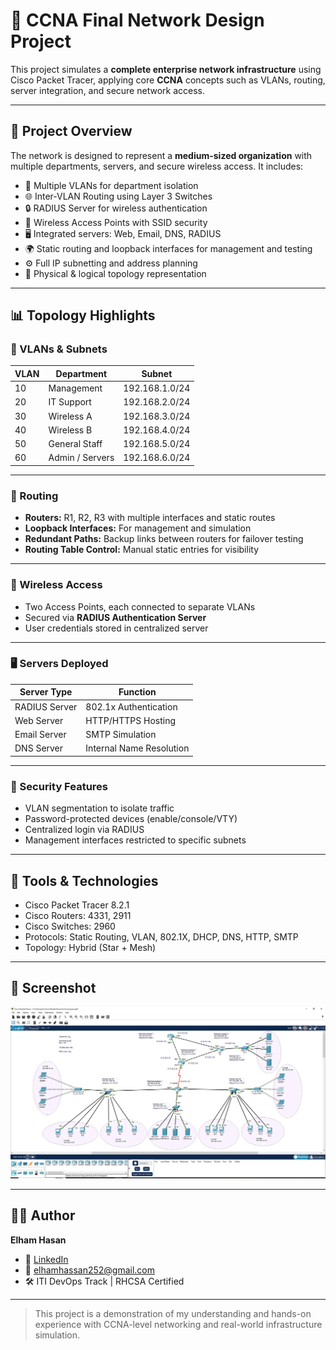 # 🧠 CCNA Final Network Design Project

This project simulates a **complete enterprise network infrastructure** using Cisco Packet Tracer, applying core **CCNA** concepts such as VLANs, routing, server integration, and secure network access.

---

## 📌 Project Overview

The network is designed to represent a **medium-sized organization** with multiple departments, servers, and secure wireless access. It includes:

- 🔀 Multiple VLANs for department isolation  
- 🌐 Inter-VLAN Routing using Layer 3 Switches  
- 🔒 RADIUS Server for wireless authentication  
- 📡 Wireless Access Points with SSID security  
- 🖥️ Integrated servers: Web, Email, DNS, RADIUS  
- 🌍 Static routing and loopback interfaces for management and testing  
- ⚙️ Full IP subnetting and address planning  
- 🔌 Physical & logical topology representation

---

## 📊 Topology Highlights

### 🧱 VLANs & Subnets

| VLAN | Department      | Subnet             |
|------|------------------|--------------------|
| 10   | Management       | 192.168.1.0/24     |
| 20   | IT Support       | 192.168.2.0/24     |
| 30   | Wireless A       | 192.168.3.0/24     |
| 40   | Wireless B       | 192.168.4.0/24     |
| 50   | General Staff    | 192.168.5.0/24     |
| 60   | Admin / Servers  | 192.168.6.0/24     |

---

### 🔁 Routing

- **Routers:** R1, R2, R3 with multiple interfaces and static routes  
- **Loopback Interfaces:** For management and simulation  
- **Redundant Paths:** Backup links between routers for failover testing  
- **Routing Table Control:** Manual static entries for visibility

---

### 📡 Wireless Access

- Two Access Points, each connected to separate VLANs  
- Secured via **RADIUS Authentication Server**  
- User credentials stored in centralized server

---

### 🖥️ Servers Deployed

| Server Type     | Function                |
|------------------|-------------------------|
| RADIUS Server    | 802.1x Authentication   |
| Web Server       | HTTP/HTTPS Hosting      |
| Email Server     | SMTP Simulation         |
| DNS Server       | Internal Name Resolution |

---

### 🔐 Security Features

- VLAN segmentation to isolate traffic  
- Password-protected devices (enable/console/VTY)  
- Centralized login via RADIUS  
- Management interfaces restricted to specific subnets

---

## 🚀 Tools & Technologies

- Cisco Packet Tracer 8.2.1  
- Cisco Routers: 4331, 2911  
- Cisco Switches: 2960  
- Protocols: Static Routing, VLAN, 802.1X, DHCP, DNS, HTTP, SMTP  
- Topology: Hybrid (Star + Mesh)

---

## 📸 Screenshot

![Project Topology](project_ccna.PNG)

---

## 👨‍💻 Author

**Elham Hasan**  
- 💼 [LinkedIn](https://www.linkedin.com/in/elham-hasan-6b029433a)  
- 📧 elhamhassan252@gmail.com  
- 🛠️ ITI DevOps Track | RHCSA Certified  

---

> This project is a demonstration of my understanding and hands-on experience with CCNA-level networking and real-world infrastructure simulation.
